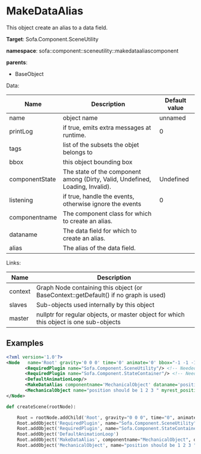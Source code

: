 # MakeDataAlias

This object create an alias to a data field. 


__Target__: Sofa.Component.SceneUtility

__namespace__: sofa::component::sceneutility::makedataaliascomponent

__parents__: 
- BaseObject

Data: 

<table>
<thead>
    <tr>
        <th>Name</th>
        <th>Description</th>
        <th>Default value</th>
    </tr>
</thead>
<tbody>
	<tr>
		<td>name</td>
		<td>
object name
</td>
		<td>unnamed</td>
	</tr>
	<tr>
		<td>printLog</td>
		<td>
if true, emits extra messages at runtime.
</td>
		<td>0</td>
	</tr>
	<tr>
		<td>tags</td>
		<td>
list of the subsets the objet belongs to
</td>
		<td></td>
	</tr>
	<tr>
		<td>bbox</td>
		<td>
this object bounding box
</td>
		<td></td>
	</tr>
	<tr>
		<td>componentState</td>
		<td>
The state of the component among (Dirty, Valid, Undefined, Loading, Invalid).
</td>
		<td>Undefined</td>
	</tr>
	<tr>
		<td>listening</td>
		<td>
if true, handle the events, otherwise ignore the events
</td>
		<td>0</td>
	</tr>
	<tr>
		<td>componentname</td>
		<td>
The component class for which to create an alias.
</td>
		<td></td>
	</tr>
	<tr>
		<td>dataname</td>
		<td>
The data field for which to create an alias.
</td>
		<td></td>
	</tr>
	<tr>
		<td>alias</td>
		<td>
The alias of the data field.
</td>
		<td></td>
	</tr>

</tbody>
</table>

Links: 

| Name | Description |
| ---- | ----------- |
|context|Graph Node containing this object (or BaseContext::getDefault() if no graph is used)|
|slaves|Sub-objects used internally by this object|
|master|nullptr for regular objects, or master object for which this object is one sub-objects|



## Examples

```xml
<?xml version='1.0'?>                                               
<Node 	name='Root' gravity='0 0 0' time='0' animate='0' bbox="-1 -1 -1 1 1 1"  >   
       <RequiredPlugin name="Sofa.Component.SceneUtility"/> <!-- Needed to use components [MakeDataAlias] -->
       <RequiredPlugin name="Sofa.Component.StateContainer"/> <!-- Needed to use components [MechanicalObject] -->
       <DefaultAnimationLoop/>      
       <MakeDataAlias componentname='MechanicalObject' dataname='position' alias='myrest_position'/> 
       <MechanicalObject name="position should be 1 2 3 " myrest_position='1 2 3'/>                                                 
</Node>                                                             

```
```python
def createScene(rootNode):

	Root = rootNode.addChild('Root', gravity="0 0 0", time="0", animate="0", bbox="-1 -1 -1 1 1 1")
	Root.addObject('RequiredPlugin', name="Sofa.Component.SceneUtility")
	Root.addObject('RequiredPlugin', name="Sofa.Component.StateContainer")
	Root.addObject('DefaultAnimationLoop')
	Root.addObject('MakeDataAlias', componentname="MechanicalObject", dataname="position", alias="myrest_position")
	Root.addObject('MechanicalObject', name="position should be 1 2 3 ", myrest_position="1 2 3")
```
